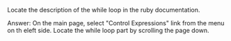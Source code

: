 Locate the description of the while loop in the ruby documentation.

Answer:
On the main page, select "Control Expressions" link from the menu on th eleft side.
Locate the while loop part by scrolling the page down.